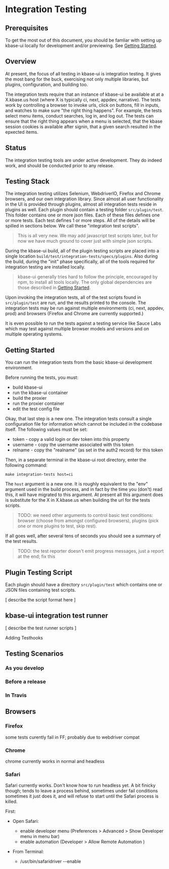 # Integration Testing

## Prerequisites

To get the most out of this document, you should be famliar with setting up kbase-ui locally for development and/or previewing. See [Getting Started](../dev/getting-started.md).

## Overview

At present, the focus of all testing in kbase-ui is integration testing. It gives the most bang for the buck, exercising not only multiple libraries, but plugins, configuration, and building too.

The integration tests require that an instance of kbase-ui be available at at a X.kbase.us host (where X is typically ci, next, appdev, narrative). The tests work by controlling a browser to invoke urls, click on buttons, fill in inputs, and watches to make sure "the right thing happens".  For example, the tests select menu items, conduct searches, log in, and log out. The tests can ensure that the right thing appears when a menu is selected, that the kbase session cookies is available after signin, that a given search resulted in the epxected items.

## Status

The integration testing tools are under active development. They do indeed work, and should be conducted prior to any release. 

## Testing Stack

The integration testing utilizes Selenium, WebdriverIO, Firefox and Chrome browsers, and our own integration library. Since almost all user functionality in the UI is provided through plugins, almost all integration tests reside in plugins as well. Each plugin should contain a testing folder `src/plugin/test`. This folder contains one or more json files. Each of these files defines one or more tests.  Each test defines 1 or more steps. All of the details will be spilled in sections below. We call these "integration test scripts".

> This is all very new. We may add javascript test scripts later, but for now we have much ground to cover just with simple json scripts.

During the kbase-ui build, all of the plugin testing scripts are placed into a single location `build/test/integration-tests/specs/plugins`. Also during the build, during the "init" phase specifically, all of the tools required for integration testing are installed locally.

> kbase-ui generally tries hard to follow the principle, encouraged by npm, to install all tools locally. The only global dependencies are those described in [Getting Started](../dev/getting-started.md).

Upon invoking the integration tests, all of the test scripts found in  `src/plugin/test` are run, and the results printed to the console. The integration tests may be run against multiple environments (ci, next, appdev, prod) and browsers (Firefox and Chrome are currently supported.)

It is even possible to run the tests against a testing service like Sauce Labs which may test against multiple browser models and versions and on multiple operating systems.

## Getting Started

You can run the integration tests from the basic kbase-ui development environment. 

Before running the tests, you must:

- build kbase-ui
- run the kbase-ui container
- build the proxier
- run the proxier container
- edit the test config file

Okay, that last step is a new one. The integration tests consult a single configuration file for information which cannot be included in the codebase itself. The following values must be set:

- token - copy a valid login or dev token into this property
- username - copy the username associated with this token
- relname - copy the "realname" (as set in the auth2 record) for this token

Then, in a separate terminal in the kbase-ui root directory, enter the following command:

```
make integration-tests host=ci
```

The `host` argument is a new one. It is roughly equivalent to the "env" argument used in the build process, and in fact by the time you (don't) read this, it will have migrated to this argument. At present all this argument does is substitute for the X in X.kbase.us when building the url for the tests scripts.

> TODO: we need other arguments to control basic test conditions: browser (choose from amongst configured browsers), plugins (pick one or more plugins to test, skip rest).

If all goes well, after several tens of seconds you should see a summary of the test results.

> TODO: the test reporter doesn't emit progress messages, just a report at the end; fix this

## Plugin Testing Script

Each plugin should have a directory `src/plugin/test` which contains one or JSON files containing test scripts.

[ describe the script format here ]

## kbase-ui integration test runner

[ describe the test runner scripts ]

Adding Testhooks 

## Testing Scenarios

### As you develop

### Before a release

### In Travis

## Browsers

### Firefox

some tests curently fail in FF; probably due to webdriver compat

### Chrome

chrome currently works in normal and headless

### Safari

Safari currently works. Don't know how to run headless yet. A bit finicky though; tends to leave a process behind, sometimes under fail conditions sometimes it just does it, and will refuse to start until the Safari process is killed.

First:

- Open Safari:

  - enable developer menu (Preferences > Advanced > Show Developer menu in menu bar)
  - enable automation (Developer > Allow Remote Automation )

- From Terminal:

  - /usr/bin/safaridriver --enable

  ​